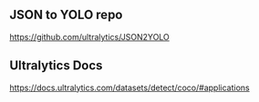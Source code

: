 ## JSON to YOLO repo  
https://github.com/ultralytics/JSON2YOLO

## Ultralytics Docs  
https://docs.ultralytics.com/datasets/detect/coco/#applications  

